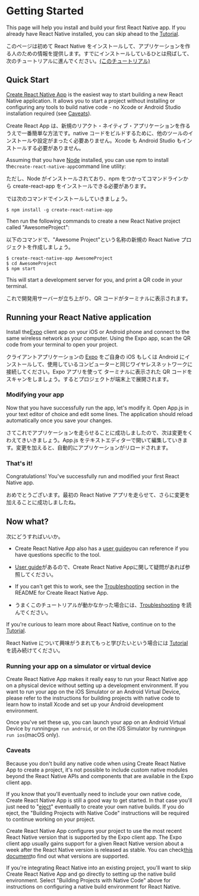 # Getting Started

This page will help you install and build your first React Native app. If you already have React Native installed, you can skip ahead to the [Tutorial](http://facebook.github.io/react-native/releases/0.49/docs/tutorial.html).

このページは初めて React Native をインストールして、アプリケーションを作る人のための情報を提供します。すでにインストールしているひとは飛ばして、次のチュートリアルに進んでください。[(このチュートリアル)](http://facebook.github.io/react-native/releases/0.49/docs/tutorial.html)

## Quick Start

[Create React Native App](https://github.com/react-community/create-react-native-app) is the easiest way to start building a new React Native application. It allows you to start a project without installing or configuring any tools to build native code - no Xcode or Android Studio installation required \(see [Caveats](http://facebook.github.io/react-native/releases/0.49/docs/getting-started.html#caveats)\).

Create React App は、新規のリアクト・ネイティブ・アプリケーションを作るうえで一番簡単な方法です。native コードをビルドするために、他のツールのインストールや設定がまったく必要ありません。Xcode も Android Studio もインストールする必要がありません。

Assuming that you have [Node](https://nodejs.org/en/download/) installed, you can use npm to install the`create-react-native-app`command line utility:

ただし、Node がインストールされており、npm をつかってコマンドラインから create-react-app をインストールできる必要があります。

では次のコマンドでインストールしていきましょう。

```
$ npm install -g create-react-native-app
```

Then run the following commands to create a new React Native project called "AwesomeProject":

以下のコマンドで、"Awesome Project"という名称の新規の React Native プロジェクトを作成しましょう。

```
$ create-react-native-app AwesomeProject 
$ cd AwesomeProject
$ npm start
```

This will start a development server for you, and print a QR code in your terminal.

これで開発用サーバーが立ち上がり、QR コードがターミナルに表示されます。

## Running your React Native application

Install the[Expo](https://expo.io/) client app on your iOS or Android phone and connect to the same wireless network as your computer. Using the Expo app, scan the QR code from your terminal to open your project.

クライアントアプリケーションの [Expo](https://expo.io/) をご自身の iOS もしくは Android にインストールして、使用しているコンピューターと同じワイヤレスネットワークに接続してください。Expo アプリを使って ターミナルに表示された QR コードをスキャンをしましょう。するとプロジェクトが端末上で展開されます。

### Modifying your app

Now that you have successfully run the app, let's modify it. Open App.js in your text editor of choice and edit some lines. The application should reload automatically once you save your changes.

さてこれでアプリケーションを走らせることに成功しましたので、次は変更をくわえてきいきましょう。App.js をテキストエディターで開いて編集していきます。変更を加えると、自動的にアプリケーションがリロードされます。

### That's it!

Congratulations! You've successfully run and modified your first React Native app.

おめでとうございます。最初の React Native アプリを走らせて、さらに変更を加えることに成功しましたね。

## Now what?

次にどうすればいいか。

* Create React Native App also has a [user guide](https://github.com/react-community/create-react-native-app/blob/master/react-native-scripts/template/README.md)you can reference if you have questions specific to the tool.

* [User guide](https://github.com/react-community/create-react-native-app/blob/master/react-native-scripts/template/README.md)があるので、Create React Native Appに関して疑問があれば参照してください。


* If you can't get this to work, see the [Troubleshooting](https://github.com/react-community/create-react-native-app/blob/master/react-native-scripts/template/README.md#troubleshooting) section in the README for Create React Native App.

* うまくこのチュートリアルが動かなかった場合には、[Troubleshooting](https://github.com/react-community/create-react-native-app/blob/master/react-native-scripts/template/README.md#troubleshooting) を読んでください。

If you're curious to learn more about React Native, continue on to the [Tutorial](http://facebook.github.io/react-native/releases/0.49/docs/tutorial.html).

React Native について興味がうまれてもっと学びたいという場合には  [Tutorial](http://facebook.github.io/react-native/releases/0.49/docs/tutorial.html) を読み続けてください。

### Running your app on a simulator or virtual device

Create React Native App makes it really easy to run your React Native app on a physical device without setting up a development environment. If you want to run your app on the iOS Simulator or an Android Virtual Device, please refer to the instructions for building projects with native code to learn how to install Xcode and set up your Android development environment.

Once you've set these up, you can launch your app on an Android Virtual Device by running`npm run android`, or on the iOS Simulator by running`npm run ios`\(macOS only\).

### Caveats

Because you don't build any native code when using Create React Native App to create a project, it's not possible to include custom native modules beyond the React Native APIs and components that are available in the Expo client app.

If you know that you'll eventually need to include your own native code, Create React Native App is still a good way to get started. In that case you'll just need to "[eject](https://github.com/react-community/create-react-native-app/blob/master/react-native-scripts/template/README.md#ejecting-from-create-react-native-app)" eventually to create your own native builds. If you do eject, the "Building Projects with Native Code" instructions will be required to continue working on your project.

Create React Native App configures your project to use the most recent React Native version that is supported by the Expo client app. The Expo client app usually gains support for a given React Native version about a week after the React Native version is released as stable. You can check[this document](https://github.com/react-community/create-react-native-app/blob/master/VERSIONS.md)to find out what versions are supported.

If you're integrating React Native into an existing project, you'll want to skip Create React Native App and go directly to setting up the native build environment. Select "Building Projects with Native Code" above for instructions on configuring a native build environment for React Native.

